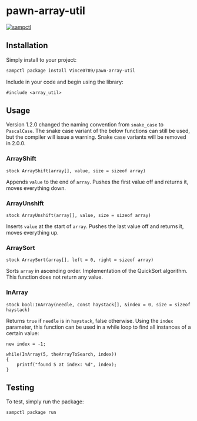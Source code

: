 # pawn-array-util

[![sampctl](https://shields.southcla.ws/badge/sampctl-pawn--array--util-2f2f2f.svg?style=for-the-badge)](https://github.com/Vince0789/pawn-array-util)

<!--
Short description of your library, why it's useful, some examples, pictures or
videos. Link to your forum release thread too.

Remember: You can use "forumfmt" to convert this readme to forum BBCode!

What the sections below should be used for:

`## Installation`: Leave this section un-edited unless you have some specific
additional installation procedure.

`## Testing`: Whether your library is tested with a simple `main()` and `print`,
unit-tested, or demonstrated via prompting the player to connect, you should
include some basic information for users to try out your code in some way.

And finally, maintaining your version number`:

* Follow [Semantic Versioning](https://semver.org/)
* When you release a new version, update `VERSION` and `git tag` it
* Versioning is important for sampctl to use the version control features

Happy Pawning!
-->

## Installation

Simply install to your project:

```bash
sampctl package install Vince0789/pawn-array-util
```

Include in your code and begin using the library:

```pawn
#include <array_util>
```

## Usage
Version 1.2.0 changed the naming convention from `snake_case` to `PascalCase`. The snake case variant of the below functions can still be used, but the compiler will issue a warning. Snake case variants will be removed in 2.0.0.

### ArrayShift
```pawn
stock ArrayShift(array[], value, size = sizeof array)
```
Appends `value` to the end of `array`. Pushes the first value off and returns it, moves everything down.

### ArrayUnshift
```pawn
stock ArrayUnshift(array[], value, size = sizeof array)
```
Inserts `value` at the start of `array`. Pushes the last value off and returns it, moves everything up.

### ArraySort
```pawn
stock ArraySort(array[], left = 0, right = sizeof array)
```
Sorts `array` in ascending order. Implementation of the QuickSort algorithm. This function does not return any value.

### InArray
```pawn
stock bool:InArray(needle, const haystack[], &index = 0, size = sizeof haystack)
```
Returns `true` if `needle` is in `haystack`, false otherwise. Using the `index` parameter, this function can be used in a while loop to find all instances of a certain value:

```pawn
new index = -1;

while(InArray(5, theArrayToSearch, index))
{
    printf("found 5 at index: %d", index);
}
```

## Testing

<!--
Depending on whether your package is tested via in-game "demo tests" or
y_testing unit-tests, you should indicate to readers what to expect below here.
-->

To test, simply run the package:

```bash
sampctl package run
```

